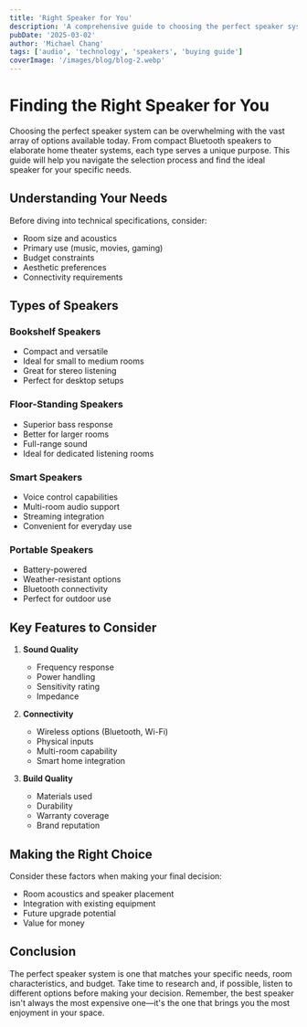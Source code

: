 ```yaml
---
title: 'Right Speaker for You'
description: 'A comprehensive guide to choosing the perfect speaker system for your needs and space.'
pubDate: '2025-03-02'
author: 'Michael Chang'
tags: ['audio', 'technology', 'speakers', 'buying guide']
coverImage: '/images/blog/blog-2.webp'
---
```


# Finding the Right Speaker for You

Choosing the perfect speaker system can be overwhelming with the vast array of options available today. From compact Bluetooth speakers to elaborate home theater systems, each type serves a unique purpose. This guide will help you navigate the selection process and find the ideal speaker for your specific needs.

## Understanding Your Needs

Before diving into technical specifications, consider:

- Room size and acoustics
- Primary use (music, movies, gaming)
- Budget constraints
- Aesthetic preferences
- Connectivity requirements

## Types of Speakers

### Bookshelf Speakers

- Compact and versatile
- Ideal for small to medium rooms
- Great for stereo listening
- Perfect for desktop setups

### Floor-Standing Speakers

- Superior bass response
- Better for larger rooms
- Full-range sound
- Ideal for dedicated listening rooms

### Smart Speakers

- Voice control capabilities
- Multi-room audio support
- Streaming integration
- Convenient for everyday use

### Portable Speakers

- Battery-powered
- Weather-resistant options
- Bluetooth connectivity
- Perfect for outdoor use

## Key Features to Consider

1. **Sound Quality**

   - Frequency response
   - Power handling
   - Sensitivity rating
   - Impedance

2. **Connectivity**

   - Wireless options (Bluetooth, Wi-Fi)
   - Physical inputs
   - Multi-room capability
   - Smart home integration

3. **Build Quality**
   - Materials used
   - Durability
   - Warranty coverage
   - Brand reputation

## Making the Right Choice

Consider these factors when making your final decision:

- Room acoustics and speaker placement
- Integration with existing equipment
- Future upgrade potential
- Value for money

## Conclusion

The perfect speaker system is one that matches your specific needs, room characteristics, and budget. Take time to research and, if possible, listen to different options before making your decision. Remember, the best speaker isn't always the most expensive one—it's the one that brings you the most enjoyment in your space.
